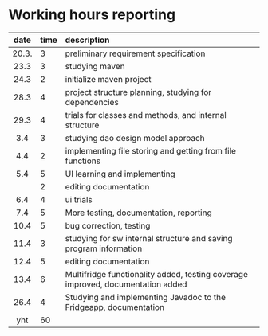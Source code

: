 # Working hours reporting

|  date | time | description  |
| :----:|:-----| :-----|
| 20.3. |  3   | preliminary requirement specification  |
| 23.3  |  3   | studying maven |
| 24.3  |  2   | initialize maven project |
| 28.3  |  4   | project structure planning, studying for dependencies |
| 29.3  |  4   | trials for classes and methods, and internal structure |
|  3.4  |  3   | studying dao design model approach |
|  4.4  |  2   | implementing file storing and getting from file functions |
|  5.4  |  5   | UI learning and implementing |
|       |  2   | editing documentation |
|  6.4  |  4   | ui trials |
|  7.4  |  5   | More testing, documentation, reporting |
| 10.4  |  5   | bug correction, testing |
| 11.4  |  3   | studying for sw internal structure and saving program information |
| 12.4  |  5   | editing documentation |
| 13.4  |  6   | Multifridge functionality added, testing coverage improved, documentation added |
| 26.4  |  4   | Studying and implementing Javadoc to the Fridgeapp, documentation |
| yht   |  60  |  | 
